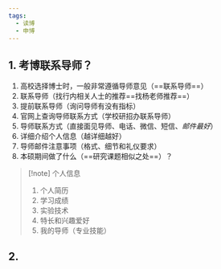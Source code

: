 ```yaml
---
tags:
  - 读博
  - 申博
---
```

## 1. 考博联系导师？
1. 高校选择博士时，一般非常遵循导师意见（==联系导师==）
2. 联系导师（找行内相关人士的推荐==找杨老师推荐==）
3. 提前联系导师（询问导师有没有指标）
4. 官网上查询导师联系方式（学校研招办联系导师）
5. 导师联系方式（直接面见导师、电话、微信、短信、*邮件最好*）
6. 详细介绍个人信息（越详细越好）
7. 导师邮件注意事项（格式、细节和礼仪要求）
8. 本硕期间做了什么（==研究课题相似之处==）？

> [!note] 个人信息
> 1. 个人简历
> 2. 学习成绩
> 3. 实验技术
> 4. 特长和兴趣爱好
> 5. 我的导师（专业技能）

## 2. 
